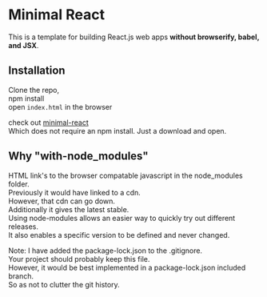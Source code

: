 Minimal React
=============
This is a template for building React.js web apps **without browserify, babel, and JSX**.

## Installation

Clone the repo, 
<br/>npm install
<br/>open `index.html` in the browser

check out [minimal-react](https://github.com/shinglyu/minimal-react)
<br/>Which does not require an npm install. Just a download and open.

## Why "with-node_modules"
HTML link's to the browser compatable javascript in the node_modules folder.
<br/>Previously it would have linked to a cdn. 
<br/>However, that cdn can go down. 
<br/>Additionally it gives the latest stable.
<br/>Using node-modules allows an easier way to quickly try out different releases.
<br/>It also enables a specific version to be defined and never changed.

Note: I have added the package-lock.json to the .gitignore. 
<br/>Your project should probably keep this file. 
<br/>However, it would be best implemented in a package-lock.json included branch.
<br/>So as not to clutter the git history.
